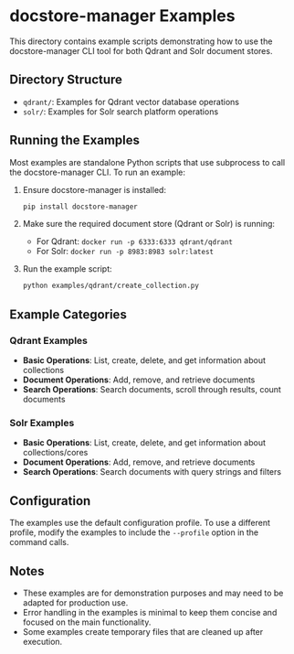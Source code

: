 # docstore-manager Examples

This directory contains example scripts demonstrating how to use the docstore-manager CLI tool for both Qdrant and Solr document stores.

## Directory Structure

- `qdrant/`: Examples for Qdrant vector database operations
- `solr/`: Examples for Solr search platform operations

## Running the Examples

Most examples are standalone Python scripts that use subprocess to call the docstore-manager CLI. To run an example:

1. Ensure docstore-manager is installed:
   ```bash
   pip install docstore-manager
   ```

2. Make sure the required document store (Qdrant or Solr) is running:
   - For Qdrant: `docker run -p 6333:6333 qdrant/qdrant`
   - For Solr: `docker run -p 8983:8983 solr:latest`

3. Run the example script:
   ```bash
   python examples/qdrant/create_collection.py
   ```

## Example Categories

### Qdrant Examples

- **Basic Operations**: List, create, delete, and get information about collections
- **Document Operations**: Add, remove, and retrieve documents
- **Search Operations**: Search documents, scroll through results, count documents

### Solr Examples

- **Basic Operations**: List, create, delete, and get information about collections/cores
- **Document Operations**: Add, remove, and retrieve documents
- **Search Operations**: Search documents with query strings and filters

## Configuration

The examples use the default configuration profile. To use a different profile, modify the examples to include the `--profile` option in the command calls.

## Notes

- These examples are for demonstration purposes and may need to be adapted for production use.
- Error handling in the examples is minimal to keep them concise and focused on the main functionality.
- Some examples create temporary files that are cleaned up after execution.
